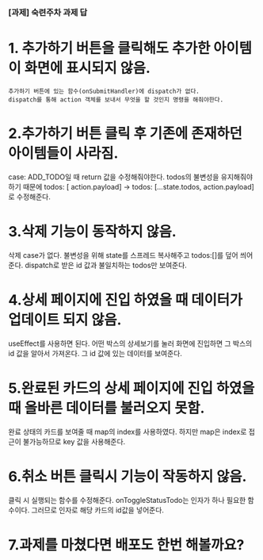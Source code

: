 ### [과제] 숙련주차 과제 답

# 1. 추가하기 버튼을 클릭해도 추가한 아이템이 화면에 표시되지 않음.
    추가하기 버튼에 있는 함수(onSubmitHandler)에 dispatch가 없다. 
    dispatch를 통해 action 객체를 보내서 무엇을 할 것인지 명령을 해줘야한다.
    
# 2.추가하기 버튼 클릭 후 기존에 존재하던 아이템들이 사라짐.
   case: ADD_TODO일 때 return 값을 수정해줘야한다. todos의 불변성을 유지해줘야하기 때문에 
   todos: [ action.payload] -> todos: [...state.todos, action.payload]로 수정해준다.

# 3.삭제 기능이 동작하지 않음.
   삭제 case가 없다. 불변성을 위해 state를 스프레드 복사해주고 todos:[]를 덮어 씌어준다.
   dispatch로 받은 id 값과 불일치하는 todos만 보여준다.	

# 4.상세 페이지에 진입 하였을 때 데이터가 업데이트 되지 않음.
   useEffect를 사용하면 된다. 어떤 박스의 상세보기를 눌러 화면에 진입하면 그 박스의
   id 값을 알아서 가져온다. 그 id 값에 있는 데이터를 보여준다.
   
# 5.완료된 카드의 상세 페이지에 진입 하였을 때 올바른 데이터를 불러오지 못함.
   완료 상태의 카드를 보여줄 때 map의 index를 사용하였다. 하지만 map은 index로 접근이 
   불가능하므로 key 값을 사용해준다.

# 6.취소 버튼 클릭시 기능이 작동하지 않음.
   클릭 시 실행되는 함수를 수정해준다. onToggleStatusTodo는 인자가 하나 필요한 함수이다.
   그러므로 인자로 해당 카드의 id값을 넣어준다.

# 7.과제를 마쳤다면 배포도 한번 해볼까요?